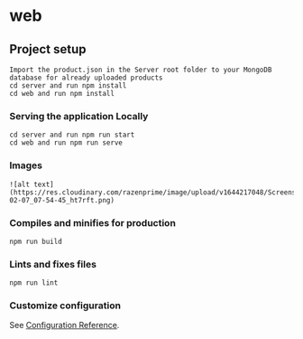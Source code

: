 # web

## Project setup
```
Import the product.json in the Server root folder to your MongoDB database for already uploaded products
cd server and run npm install
cd web and run npm install

```

### Serving the application Locally
```
cd server and run npm run start
cd web and run npm run serve
```

### Images
```
![alt text](https://res.cloudinary.com/razenprime/image/upload/v1644217048/Screenshot_from_2022-02-07_07-54-45_ht7rft.png)

```

### Compiles and minifies for production
```
npm run build
```

### Lints and fixes files
```
npm run lint
```

### Customize configuration
See [Configuration Reference](https://cli.vuejs.org/config/).
